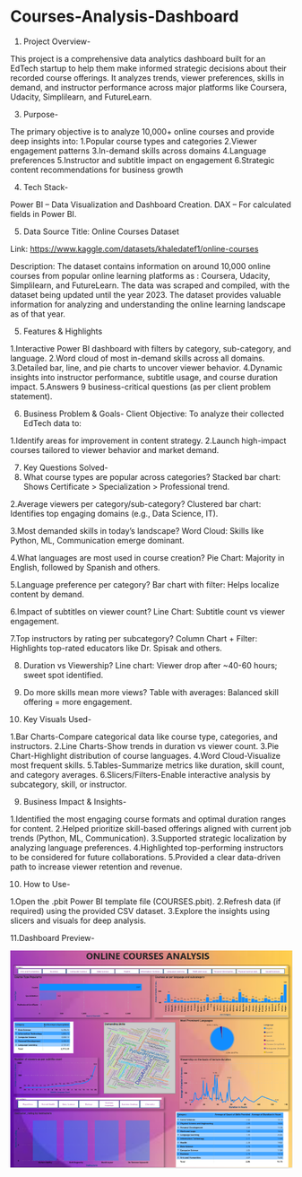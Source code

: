 # Courses-Analysis-Dashboard

1.  Project Overview-
   
This project is a comprehensive data analytics dashboard built for an EdTech startup to help them make informed strategic decisions about their recorded course offerings. It analyzes trends, viewer preferences, skills in demand, and instructor performance across major platforms like Coursera, Udacity, Simplilearn, and FutureLearn.

3.  Purpose-
   
The primary objective is to analyze 10,000+ online courses and provide deep insights into:
1.Popular course types and categories
2.Viewer engagement patterns
3.In-demand skills across domains
4.Language preferences
5.Instructor and subtitle impact on engagement
6.Strategic content recommendations for business growth

4.  Tech Stack-
   
Power BI – Data Visualization and Dashboard Creation.
DAX – For calculated fields in Power BI.

5.  Data Source
Title: Online Courses Dataset

Link: https://www.kaggle.com/datasets/khaledatef1/online-courses

Description: The dataset contains information on around 10,000 online courses from popular online learning platforms as : Coursera, Udacity, Simplilearn, and FutureLearn. The data was scraped and compiled, with the dataset being updated until the year 2023. The dataset provides valuable information for analyzing and understanding the online learning landscape as of that year.

5.  Features & Highlights
   
1.Interactive Power BI dashboard with filters by category, sub-category, and language.
2.Word cloud of most in-demand skills across all domains.
3.Detailed bar, line, and pie charts to uncover viewer behavior.
4.Dynamic insights into instructor performance, subtitle usage, and course duration impact.
5.Answers 9 business-critical questions (as per client problem statement).

6.  Business Problem & Goals-
Client Objective:
To analyze their collected EdTech data to:

1.Identify areas for improvement in content strategy.
2.Launch high-impact courses tailored to viewer behavior and market demand.

7.  Key Questions Solved-
1. What course types are popular across categories?
Stacked bar chart: Shows Certificate > Specialization > Professional trend.

2.Average viewers per category/sub-category?
Clustered bar chart: Identifies top engaging domains (e.g., Data Science, IT).

3.Most demanded skills in today’s landscape?
Word Cloud: Skills like Python, ML, Communication emerge dominant.

4.What languages are most used in course creation?
Pie Chart: Majority in English, followed by Spanish and others.

5.Language preference per category?
Bar chart with filter: Helps localize content by demand.

6.Impact of subtitles on viewer count?
Line Chart: Subtitle count vs viewer engagement.

7.Top instructors by rating per subcategory?
Column Chart + Filter: Highlights top-rated educators like Dr. Spisak and others.

8.  Duration vs Viewership?
Line chart: Viewer drop after ~40-60 hours; sweet spot identified.

9.  Do more skills mean more views?
Table with averages: Balanced skill offering = more engagement.

8.  Key Visuals Used-

1.Bar Charts-Compare categorical data like course type, categories, and instructors.
2.Line Charts-Show trends in duration vs viewer count.
3.Pie Chart-Highlight distribution of course languages.
4.Word Cloud-Visualize most frequent skills.
5.Tables-Summarize metrics like duration, skill count, and category averages.
6.Slicers/Filters-Enable interactive analysis by subcategory, skill, or instructor.

9.  Business Impact & Insights-

1.Identified the most engaging course formats and optimal duration ranges for content.
2.Helped prioritize skill-based offerings aligned with current job trends (Python, ML, Communication).
3.Supported strategic localization by analyzing language preferences.
4.Highlighted top-performing instructors to be considered for future collaborations.
5.Provided a clear data-driven path to increase viewer retention and revenue.

10.  How to Use-
    
1.Open the .pbit Power BI template file (COURSES.pbit).
2.Refresh data (if required) using the provided CSV dataset.
3.Explore the insights using slicers and visuals for deep analysis.

11.Dashboard Preview-

![Dashboard](https://github.com/richadubeyess/Courses-Analysis-Dashboard/blob/main/Snapshot%20of%20dashboard.png?raw=true)
